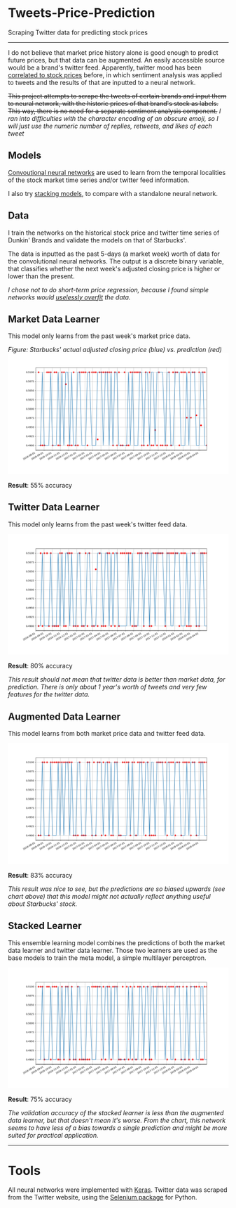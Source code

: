 # Tweets-Price-Prediction
Scraping Twitter data for predicting stock prices

---

I do not believe that market price history alone is good enough to predict future prices, but that data can be augmented. An easily accessible source would be a brand's twitter feed. Apparently, twitter mood has been [correlated to stock prices](https://arxiv.org/pdf/1010.3003.pdf) before, in which sentiment analysis was applied to tweets and the results of that are inputted to a neural network.

~~This project attempts to scrape the tweets of certain brands and input them to neural network, with the historic prices of that brand's stock as labels. This way, there is no need for a separate sentiment analysis component.~~ *I ran into difficulties with the character encoding of an obscure emoji, so I will just use the numeric number of replies, retweets, and likes of each tweet*

## Models

[Convoutional neural networks](http://cs231n.github.io/convolutional-networks/) are used to learn from the temporal localities of the stock market time series and/or twitter feed information.

I also try [stacking models](https://www.kdnuggets.com/2016/11/data-science-basics-intro-ensemble-learners.html), to compare with a standalone neural network.

## Data

I train the networks on the historical stock price and twitter time series of Dunkin' Brands and validate the models on that of Starbucks'. 

The data is inputted as the past 5-days (a market week) worth of data for the convolutional neural networks. The output is a discrete binary variable, that classifies whether the next week's adjusted closing price is higher or lower than the present.

*I chose not to do short-term price regression, because I found simple networks would [uselessly overfit](https://github.com/Havorax/Crypto-Price-Prediction) the data.*

## Market Data Learner

This model only learns from the past week's market price data.

*Figure: Starbucks' actual adjusted closing price (blue) vs. prediction (red)* 
<img alt="Market Data Learner Chart" src="plots/unaugmented.png">

**Result**: 55% accuracy

## Twitter Data Learner

This model only learns from the past week's twitter feed data.

<img alt="Market Data Learner Chart" src="plots/just_tweets.png">

**Result**: 80% accuracy

*This result should not mean that twitter data is better than market data, for prediction. There is only about 1 year's worth of tweets and very few features for the twitter data.*

## Augmented Data Learner

This model learns from both market price data and twitter feed data.

<img alt="Market Data Learner Chart" src="plots/augmented.png">

**Result**: 83% accuracy

*This result was nice to see, but the predictions are so biased upwards (see chart above) that this model might not actually reflect anything useful about Starbucks' stock.*

## Stacked Learner

This ensemble learning model combines the predictions of both the market data learner and twitter data learner. Those two learners are used as the base models to train the meta model, a simple multilayer perceptron.

<img alt="Market Data Learner Chart" src="plots/stack.png">

**Result**: 75% accuracy

*The validation accuracy of the stacked learner is less than the augmented data learner, but that doesn't mean it's worse. From the chart, this network seems to have less of a bias towards a single prediction and might be more suited for practical application.*

---

# Tools
All neural networks were implemented with [Keras](https://keras.io/).
Twitter data was scraped from the Twitter website, using the [Selenium package](https://pypi.org/project/selenium/) for Python.
